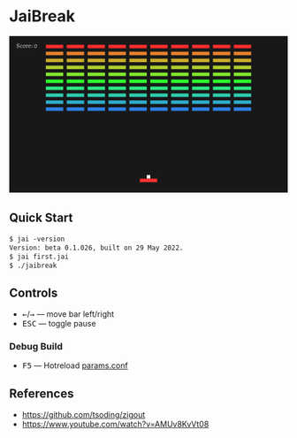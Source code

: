 # JaiBreak

![thumbnail](./thumbnail.png)

## Quick Start

```console
$ jai -version
Version: beta 0.1.026, built on 29 May 2022.
$ jai first.jai
$ ./jaibreak
```

## Controls

- <kbd>←</kbd>/<kbd>→</kbd> — move bar left/right
- <kbd>ESC</kbd> — toggle pause

### Debug Build

- <kbd>F5</kbd> — Hotreload [params.conf](params.conf)

## References

- https://github.com/tsoding/zigout
- https://www.youtube.com/watch?v=AMUv8KvVt08

